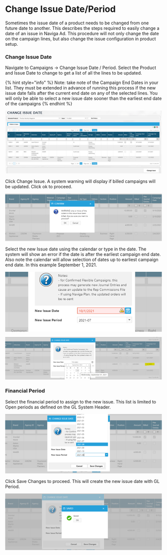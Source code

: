 # Change Issue Date/Period

Sometimes the issue date of a product needs to be changed from one future date to another. This describes the steps required to easily change a date of an issue in Naviga Ad. This procedure will not only change the date on the campaign lines, but also change the issue configuration in product setup.

### Change Issue Date <a href="#_toc67561601" id="_toc67561601"></a>

Navigate to Campaigns -> Change Issue Date / Period. Select the Product and Issue Date to change to get a list of all the lines to be updated.

{% hint style="info" %}
Note: take note of the Campaign End Dates in your list. They must be extended in advance of running this process if the new issue date falls after the current end date on any of the selected lines. You will only be able to select a new issue date sooner than the earliest end date of the campaigns
{% endhint %}

![](<../../../../.gitbook/assets/1 (25).png>)

Click Change Issue. A system warning will display if billed campaigns will be updated. Click ok to proceed.

![](<../../../../.gitbook/assets/2 (31).png>)

Select the new Issue date using the calendar or type in the date. The system will show an error if the date is after the earliest campaign end date. Also note the calendar will allow selection of dates up to earliest campaign end date. In this example September 1, 2021.

![](<../../../../.gitbook/assets/3 (14).png>)

![](<../../../../.gitbook/assets/4 (9).png>)

### Financial Period <a href="#_toc67561602" id="_toc67561602"></a>

Select the financial period to assign to the new issue. This list is limited to Open periods as defined on the GL System Header.

![](<../../../../.gitbook/assets/5 (34).png>)

Click Save Changes to proceed. This will create the new issue date with GL Period.

![](<../../../../.gitbook/assets/6 (4).png>)
